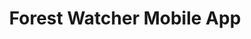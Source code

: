 ---
title: 'Forest Watcher Mobile App'
slug: 'forest-watcher-mobile'
thumbnail: '/assets/images/gallery/'
published: true
categories: [gallery]
description: 'This easy-to-use app enables anyone with limited Internet connectivity to find GFW alerts in their forests and upload observations like photos and other data from the field. The Jane Goodall Institute, in partnership with Global Forest Watch, Google, and TouchLab, is currently piloting this app in Uganda to improve local forest monitoring. The beta version is now live!.'
href: 'mailto:gfw@wri.org'
href_target: '_blank'      
href_text: 'Contact us to become a beta tester'
href_class: 'btn green medium mobile-friendly'
source: 'Jane Goodall Institute, Google, TouchLab, and World Resources Institute'
---